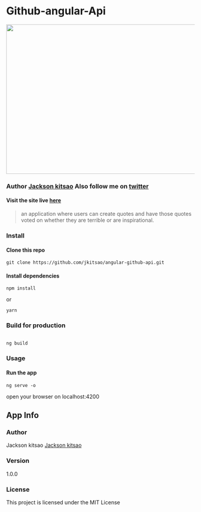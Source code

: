 <h1>Github-angular-Api</h1>
<img src='https://media.giphy.com/media/QNFhOolVeCzPQ2Mx85/giphy.gif' width=900 height=400 />

### Author [Jackson kitsao](https://github.com/jkitsao) Also follow me on [twitter](www.twitter.com/Jacksonkitsao5)

#### Visit the site live [here](https://jkitsao.github.io/angular-github-api/)

> an application where users can create quotes and have those quotes voted on whether they are terrible or are inspirational.

### Install

#### Clone this repo

```
git clone https://github.com/jkitsao/angular-github-api.git
```

#### Install dependencies

```
npm install
```

or

```
yarn
```
### Build for production

```bash

ng build
```
### Usage

#### Run the app

```
ng serve -o
```
open your browser on localhost:4200

## App Info

### Author


Jackson kitsao
[Jackson kitsao](http://www.twitter.com/Jacksonkitsao5)

### Version

1.0.0

### License

This project is licensed under the MIT License
